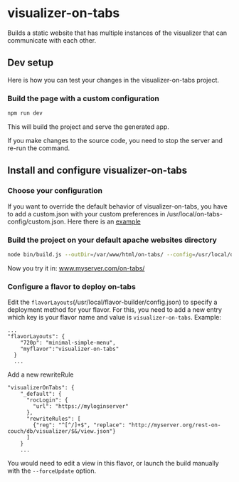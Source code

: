 # visualizer-on-tabs
Builds a static website that has multiple instances of the visualizer that can communicate with each other.

## Dev setup

Here is how you can test your changes in the visualizer-on-tabs project.

### Build the page with a custom configuration

```bash
npm run dev
```

This will build the project and serve the generated app.

If you make changes to the source code, you need to stop the server and re-run the command.

## Install and configure visualizer-on-tabs

### Choose your configuration

If you want to override the default behavior of visualizer-on-tabs, you have to add a custom.json with your custom preferences in /usr/local/on-tabs-config/custom.json. Here there is an [example](https://github.com/cheminfo/cheminfo-server-setup/blob/master/doc/on-tabs/custom.json)

### Build the project on your default apache websites directory

```bash
node bin/build.js --outDir=/var/www/html/on-tabs/ --config=/usr/local/on-tabs-config/custom.json
```

Now you try it in: www.myserver.com/on-tabs/

### Configure a flavor to deploy on-tabs

Edit the `flavorLayouts`(/usr/local/flavor-builder/config.json) to specify a deployment method for your flavor. For this, you need to add a new entry which key is your flavor name and value is `visualizer-on-tabs`. Example: 
```
...
"flavorLayouts": {
    "720p": "minimal-simple-menu",
    "myflavor":"visualizer-on-tabs"
  }
  ...
```
Add a new rewriteRule

```
"visualizerOnTabs": {
    "_default": {
      "rocLogin": {
        "url": "https://myloginserver"
      },
      "rewriteRules": [
        {"reg": "^[^/]+$", "replace": "http://myserver.org/rest-on-couch/db/visualizer/$&/view.json"}
      ]
    }
    ...
```
You would need to edit a view in this flavor, or launch the build manually with the `--forceUpdate` option.


